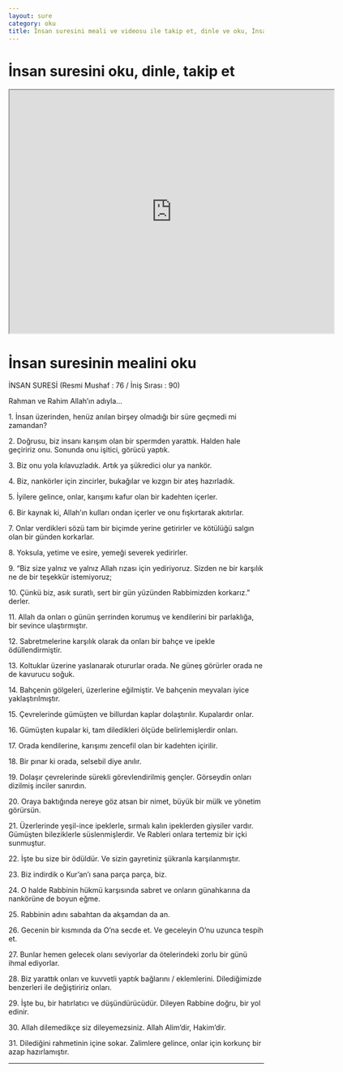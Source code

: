 ```yaml
---
layout: sure
category: oku
title: İnsan suresini meali ve videosu ile takip et, dinle ve oku, İnsan dinle, İnsan meali.
---
```


<div class="container">
  <div class="row">
    <div class="col-lg-12">
      <h1>İnsan suresini oku, dinle, takip et</h1>
      <div class="div-youtube-embed">
        <iframe width="640" height="480" src="https://www.youtube.com/embed/http://">frameborder="0" allowfullscreen></iframe>
      </div>
    </div>
  </div>

  <div class="row">
    <div class="col-lg-12">
      <h1>İnsan suresinin mealini oku</h1>
      <div><p>İNSAN SURESİ (Resmi Mushaf : 76 / İniş Sırası : 90)</p><p>Rahman ve Rahim Allah’ın adıyla…</p><p></p><p></p><p>1. İnsan üzerinden, henüz anılan birşey olmadığı bir süre geçmedi mi zamandan?</p><p></p><p></p><p>2. Doğrusu, biz insanı karışım olan bir spermden yarattık. Halden hale geçiririz onu. Sonunda onu işitici, görücü yaptık.</p><p></p><p></p><p>3. Biz onu yola kılavuzladık. Artık ya şükredici olur ya nankör.</p><p></p><p></p><p>4. Biz, nankörler için zincirler, bukağılar ve kızgın bir ateş hazırladık.</p><p></p><p></p><p>5. İyilere gelince, onlar, karışımı kafur olan bir kadehten içerler.</p><p></p><p></p><p>6. Bir kaynak ki, Allah’ın kulları ondan içerler ve onu fışkırtarak akıtırlar.</p><p></p><p></p><p>7. Onlar verdikleri sözü tam bir biçimde yerine getirirler ve kötülüğü salgın olan bir günden korkarlar.</p><p></p><p></p><p>8. Yoksula, yetime ve esire, yemeği severek yedirirler.</p><p></p><p></p><p>9. “Biz size yalnız ve yalnız Allah rızası için yediriyoruz. Sizden ne bir karşılık ne de bir teşekkür istemiyoruz;</p><p></p><p></p><p>10. Çünkü biz, asık suratlı, sert bir gün yüzünden Rabbimizden korkarız.” derler.</p><p></p><p></p><p>11. Allah da onları o günün şerrinden korumuş ve kendilerini bir parlaklığa, bir sevince ulaştırmıştır.</p><p></p><p></p><p>12. Sabretmelerine karşılık olarak da onları bir bahçe ve ipekle ödüllendirmiştir.</p><p></p><p></p><p>13. Koltuklar üzerine yaslanarak otururlar orada. Ne güneş görürler orada ne de kavurucu soğuk.</p><p></p><p></p><p>14. Bahçenin gölgeleri, üzerlerine eğilmiştir. Ve bahçenin meyvaları iyice yaklaştırılmıştır.</p><p></p><p></p><p>15. Çevrelerinde gümüşten ve billurdan kaplar dolaştırılır. Kupalardır onlar.</p><p></p><p></p><p>16. Gümüşten kupalar ki, tam diledikleri ölçüde belirlemişlerdir onları.</p><p></p><p></p><p>17. Orada kendilerine, karışımı zencefil olan bir kadehten içirilir.</p><p></p><p></p><p>18. Bir pınar ki orada, selsebil diye anılır.</p><p></p><p></p><p>19. Dolaşır çevrelerinde sürekli görevlendirilmiş gençler. Görseydin onları dizilmiş inciler sanırdın.</p><p></p><p></p><p>20. Oraya baktığında nereye göz atsan bir nimet, büyük bir mülk ve yönetim görürsün.</p><p></p><p></p><p>21. Üzerlerinde yeşil-ince ipeklerle, sırmalı kalın ipeklerden giysiler vardır. Gümüşten bileziklerle süslenmişlerdir. Ve Rableri onlara tertemiz bir içki sunmuştur.</p><p></p><p></p><p>22. İşte bu size bir ödüldür. Ve sizin gayretiniz şükranla karşılanmıştır.</p><p></p><p></p><p>23. Biz indirdik o Kur’an’ı sana parça parça, biz.</p><p></p><p></p><p>24. O halde Rabbinin hükmü karşısında sabret ve onların günahkarına da nankörüne de boyun eğme.</p><p></p><p></p><p>25. Rabbinin adını sabahtan da akşamdan da an.</p><p></p><p></p><p>26. Gecenin bir kısmında da O’na secde et. Ve geceleyin O’nu uzunca tespih et.</p><p></p><p></p><p>27. Bunlar hemen gelecek olanı seviyorlar da ötelerindeki zorlu bir günü ihmal ediyorlar.</p><p></p><p></p><p>28. Biz yarattık onları ve kuvvetli yaptık bağlarını / eklemlerini. Dilediğimizde benzerleri ile değiştiririz onları.</p><p></p><p></p><p>29. İşte bu, bir hatırlatıcı ve düşündürücüdür. Dileyen Rabbine doğru, bir yol edinir.</p><p></p><p></p><p>30. Allah dilemedikçe siz dileyemezsiniz. Allah Alim’dir, Hakim’dir.</p><p></p><p></p><p>31. Dilediğini rahmetinin içine sokar. Zalimlere gelince, onlar için korkunç bir azap hazırlamıştır.</p><p></p><p></p><p></p><p></p></div>
    </div>
  </div>
</div>
<hr />